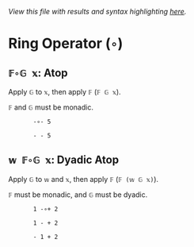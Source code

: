 *View this file with results and syntax highlighting [here](https://mlochbaum.github.io/BQN/help/atop.html).*

# Ring Operator (`∘`)

## `𝔽∘𝔾 𝕩`: Atop

Apply `𝔾` to `𝕩`, then apply `𝔽` (`𝔽 𝔾 𝕩`).

`𝔽` and `𝔾` must be monadic.

           -∘- 5

           - - 5



## `𝕨 𝔽∘𝔾 𝕩`: Dyadic Atop

Apply `𝔾` to `𝕨` and `𝕩`, then apply `𝔽` (`𝔽 (𝕨 𝔾 𝕩)`).

`𝔽` must be monadic, and `𝔾` must be dyadic.

           1 -∘+ 2

           1 - + 2

           - 1 + 2
